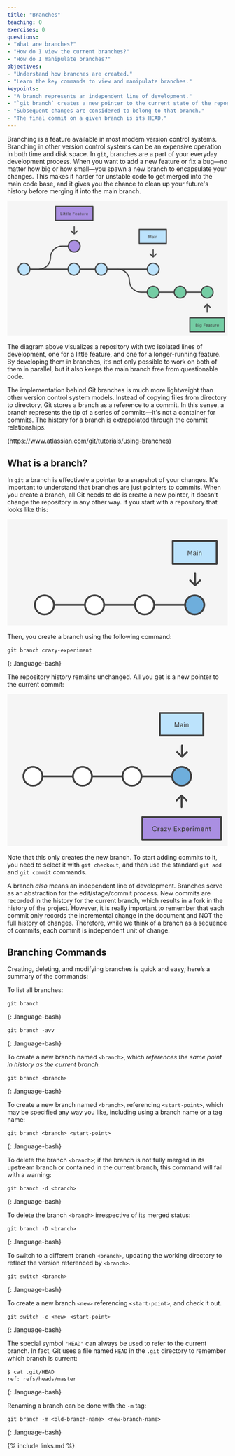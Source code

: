 ```yaml
---
title: "Branches"
teaching: 0
exercises: 0
questions:
- "What are branches?"
- "How do I view the current branches?"
- "How do I manipulate branches?"
objectives:
- "Understand how branches are created."
- "Learn the key commands to view and manipulate branches."
keypoints:
- "A branch represents an independent line of development."
- "`git branch` creates a new pointer to the current state of the repository and allows you to make subsequent changes from that state."
- "Subsequent changes are considered to belong to that branch."
- "The final commit on a given branch is its HEAD."
---
```


Branching is a feature available in most modern version control systems. Branching in other version control systems can be an expensive operation in both time and disk space. In `git`, branches are a part of your everyday development process. When you want to add a new feature or fix a bug—no matter how big or how small—you spawn a new branch to encapsulate your changes. This makes it harder for unstable code to get merged into the main code base, and it gives you the chance to clean up your future's history before merging it into the main branch.

![Git Branching](../fig/03-branching-example.png)

The diagram above visualizes a repository with two isolated lines of development, one for a little feature, and one for a longer-running feature. By developing them in branches, it’s not only possible to work on both of them in parallel, but it also keeps the main branch free from questionable code.

The implementation behind Git branches is much more lightweight than other version control system models. Instead of copying files from directory to directory, Git stores a branch as a reference to a commit. In this sense, a branch represents the tip of a series of commits—it's not a container for commits. The history for a branch is extrapolated through the commit relationships.

(https://www.atlassian.com/git/tutorials/using-branches)

## What is a branch?

In `git` a branch is effectively a pointer to a snapshot of your changes. It's important to understand that branches are just pointers to commits. When you create a branch, all Git needs to do is create a new pointer, it doesn’t change the repository in any other way. If you start with a repository that looks like this:

![Git Branching](../fig/04-branching.png)

Then, you create a branch using the following command:

~~~
git branch crazy-experiment
~~~
{: .language-bash}

The repository history remains unchanged. All you get is a new pointer to the current commit:

![Git Branching](../fig/05-branching.png)


Note that this only creates the new branch. To start adding commits to it, you need to select it with `git checkout`, and then use the standard `git add` and `git commit` commands.

A branch *also* means an independent line of development. Branches serve as an abstraction for the edit/stage/commit process. New commits are recorded in the history for the current branch, which results in a fork in the history of the project. However, it is really important to remember that each commit only records the incremental change in the document and NOT the full history of changes. Therefore, while we think of a branch as a sequence of commits, each commit is independent unit of change.

## Branching Commands

Creating, deleting, and modifying branches is quick and easy; here’s a summary of the commands:

To list all branches:
~~~
git branch
~~~
{: .language-bash}

~~~
git branch -avv
~~~
{: .language-bash}

To create a new branch named `<branch>`, which *references the same point in history as the current branch.*
~~~
git branch <branch>
~~~
{: .language-bash}

To create a new branch named `<branch>`, referencing `<start-point>`, which may be specified any way you like, including using a branch name or a tag name:

~~~
git branch <branch> <start-point>
~~~
{: .language-bash}

To delete the branch `<branch>`; if the branch is not fully merged in its upstream branch or contained in the current branch, this command will fail with a warning:
~~~
git branch -d <branch>
~~~
{: .language-bash}

To delete the branch `<branch>` irrespective of its merged status:
~~~
git branch -D <branch>
~~~
{: .language-bash}

To switch to a different branch `<branch>`, updating the working directory to reflect the version referenced by `<branch>`.

~~~
git switch <branch>
~~~
{: .language-bash}

To create a new branch `<new>` referencing `<start-point>`, and check it out.

~~~
git switch -c <new> <start-point>
~~~
{: .language-bash}

The special symbol `"HEAD"` can always be used to refer to the current branch. In fact, Git uses a file named `HEAD` in the `.git` directory to remember which branch is current:

~~~
$ cat .git/HEAD
ref: refs/heads/master
~~~
{: .language-bash}

Renaming a branch can be done with the `-m` tag:
~~~
git branch -m <old-branch-name> <new-branch-name>
~~~
{: .language-bash}

{% include links.md %}
